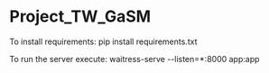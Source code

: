 # Project_TW_GaSM

To install requirements: pip install requirements.txt

To run the server execute: waitress-serve --listen=*:8000 app:app

